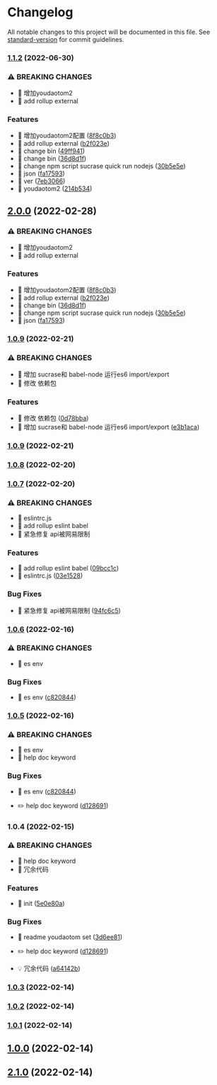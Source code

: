 # Changelog

All notable changes to this project will be documented in this file. See [standard-version](https://github.com/conventional-changelog/standard-version) for commit guidelines.

### [1.1.2](https://github.com/tomatobybike/Tomato-NPM-CLI-Youdao.js/compare/v1.0.9...v1.1.2) (2022-06-30)


### ⚠ BREAKING CHANGES

* 🧨 增加youdaotom2
* 🧨 add rollup external

### Features

* 🎸 增加youdaotom2配置 ([8f8c0b3](https://github.com/tomatobybike/Tomato-NPM-CLI-Youdao.js/commit/8f8c0b387294ac8e6d141b3915e8a6d82522d9f2))
* 🎸 add rollup external ([b2f023e](https://github.com/tomatobybike/Tomato-NPM-CLI-Youdao.js/commit/b2f023ea1054b108ef6f6d9882ead470eddc3657))
* 🎸 change bin ([49ff941](https://github.com/tomatobybike/Tomato-NPM-CLI-Youdao.js/commit/49ff94153a8a08b4769d6342b5ae3398d8db1770))
* 🎸 change bin ([36d8d1f](https://github.com/tomatobybike/Tomato-NPM-CLI-Youdao.js/commit/36d8d1f9586a1dd9da225fffe621c26d12c2c8d8))
* 🎸 change npm script sucrase quick run nodejs ([30b5e5e](https://github.com/tomatobybike/Tomato-NPM-CLI-Youdao.js/commit/30b5e5e7c7326d2ac255e99d14e92309017b6671))
* 🎸 json ([fa17593](https://github.com/tomatobybike/Tomato-NPM-CLI-Youdao.js/commit/fa1759384f1c3704a5a229359af9d9bd8b15f6d3))
* 🎸 ver ([7eb3066](https://github.com/tomatobybike/Tomato-NPM-CLI-Youdao.js/commit/7eb306662eb2889f4c4db5b24b08c5ec36f53714))
* 🎸 youdaotom2 ([214b534](https://github.com/tomatobybike/Tomato-NPM-CLI-Youdao.js/commit/214b5346b11ebd0a48373e076bbc3308b33115ac))

## [2.0.0](https://github.com/tomatobybike/Tomato-NPM-CLI-Youdao.js/compare/v1.0.9...v2.0.0) (2022-02-28)


### ⚠ BREAKING CHANGES

* 🧨 增加youdaotom2
* 🧨 add rollup external

### Features

* 🎸 增加youdaotom2配置 ([8f8c0b3](https://github.com/tomatobybike/Tomato-NPM-CLI-Youdao.js/commit/8f8c0b387294ac8e6d141b3915e8a6d82522d9f2))
* 🎸 add rollup external ([b2f023e](https://github.com/tomatobybike/Tomato-NPM-CLI-Youdao.js/commit/b2f023ea1054b108ef6f6d9882ead470eddc3657))
* 🎸 change bin ([36d8d1f](https://github.com/tomatobybike/Tomato-NPM-CLI-Youdao.js/commit/36d8d1f9586a1dd9da225fffe621c26d12c2c8d8))
* 🎸 change npm script sucrase quick run nodejs ([30b5e5e](https://github.com/tomatobybike/Tomato-NPM-CLI-Youdao.js/commit/30b5e5e7c7326d2ac255e99d14e92309017b6671))
* 🎸 json ([fa17593](https://github.com/tomatobybike/Tomato-NPM-CLI-Youdao.js/commit/fa1759384f1c3704a5a229359af9d9bd8b15f6d3))

### [1.0.9](https://github.com/tomatobybike/Tomato-NPM-CLI-Youdao.js/compare/v1.0.7...v1.0.9) (2022-02-21)


### ⚠ BREAKING CHANGES

* 🧨 增加 sucrase和 babel-node 运行es6 import/export
* 🧨 修改 依赖包

### Features

* 🎸 修改 依赖包 ([0d78bba](https://github.com/tomatobybike/Tomato-NPM-CLI-Youdao.js/commit/0d78bba7631cdeda77d0892f0751008618aac1ec))
* 🎸 增加 sucrase和 babel-node 运行es6 import/export ([e3b1aca](https://github.com/tomatobybike/Tomato-NPM-CLI-Youdao.js/commit/e3b1aca06ae8dde4aab26b1c394f5b8126acd111))

### [1.0.9](https://github.com/tomatobybike/Tomato-NPM-CLI-Youdao.js/compare/v3.0.4...v1.0.9) (2022-02-21)

### [1.0.8](https://github.com/tomatobybike/Tomato-NPM-CLI-Youdao.js/compare/v1.0.7...v1.0.8) (2022-02-20)

### [1.0.7](https://github.com/tomatobybike/Tomato-NPM-CLI-Youdao.js/compare/v2.0.0...v1.0.7) (2022-02-20)



### ⚠ BREAKING CHANGES

* 🧨 eslintrc.js
* 🧨 add rollup eslint babel
* 🧨 紧急修复 api被网易限制

### Features

* 🎸 add rollup eslint babel ([09bcc1c](https://github.com/tomatobybike/Tomato-NPM-CLI-Youdao.js/commit/09bcc1c60a06137ddb7c0dcc7c6ebc5e60058e73))
* 🎸 eslintrc.js ([03e1528](https://github.com/tomatobybike/Tomato-NPM-CLI-Youdao.js/commit/03e152885817b14c57e5f0f1ee96f12da069800e))


### Bug Fixes

* 🐛 紧急修复 api被网易限制 ([94fc6c5](https://github.com/tomatobybike/Tomato-NPM-CLI-Youdao.js/commit/94fc6c5a2a5b0e2782b6305f07c063af3d41921b))

### [1.0.6](https://github.com/tomatobybike/Tomato-NPM-CLI-Youdao.js/compare/v1.0.4...v1.0.6) (2022-02-16)


### ⚠ BREAKING CHANGES

* 🧨 es env

### Bug Fixes

* 🐛 es env ([c820844](https://github.com/tomatobybike/Tomato-NPM-CLI-Youdao.js/commit/c820844372cb01093196981039386f97801790b5))

### [1.0.5](https://github.com/tomatobybike/Tomato-NPM-CLI-Youdao.js/compare/v1.0.3...v1.0.5) (2022-02-16)


### ⚠ BREAKING CHANGES

* 🧨 es env
* 🧨 help doc keyword

### Bug Fixes

* 🐛 es env ([c820844](https://github.com/tomatobybike/Tomato-NPM-CLI-Youdao.js/commit/c820844372cb01093196981039386f97801790b5))


* ✏️ help doc keyword ([d128691](https://github.com/tomatobybike/Tomato-NPM-CLI-Youdao.js/commit/d128691c2a02d8bea0e6a51cf4c234c33cbee074))

### 1.0.4 (2022-02-15)


### ⚠ BREAKING CHANGES

* 🧨 help doc keyword
* 🧨 冗余代码

### Features

* 🎸 init ([5e0e80a](https://github.com/tomatobybike/Tomato-NPM-CLI-Youdao.js/commit/5e0e80a2edf41e663918977f2e0788f383520bd2))


### Bug Fixes

* 🐛 readme youdaotom set ([3d6ee81](https://github.com/tomatobybike/Tomato-NPM-CLI-Youdao.js/commit/3d6ee81d40e7ce8ed656958982901501afc97485))


* ✏️ help doc keyword ([d128691](https://github.com/tomatobybike/Tomato-NPM-CLI-Youdao.js/commit/d128691c2a02d8bea0e6a51cf4c234c33cbee074))
* 💡 冗余代码 ([a64142b](https://github.com/tomatobybike/Tomato-NPM-CLI-Youdao.js/commit/a64142b5b01da37365d0a0010f7aa9cc3d7f7d33))

### [1.0.3](https://github.com/tomatobybike/Tomato-NPM-CLI-Youdao.js/compare/v1.0.2...v1.0.3) (2022-02-14)

### [1.0.2](https://github.com/tomatobybike/Tomato-NPM-CLI-Youdao.js/compare/v1.0.1...v1.0.2) (2022-02-14)

### [1.0.1](https://github.com/tomatobybike/Tomato-NPM-CLI-Youdao.js/compare/v1.0.0...v1.0.1) (2022-02-14)

## [1.0.0](https://github.com/tomatobybike/Tomato-NPM-CLI-Youdao.js/compare/v2.1.0...v1.0.0) (2022-02-14)

## [2.1.0](https://github.com/tomatobybike/Tomato-NPM-CLI-Youdao.js/compare/v2.0.0...v2.1.0) (2022-02-14)
